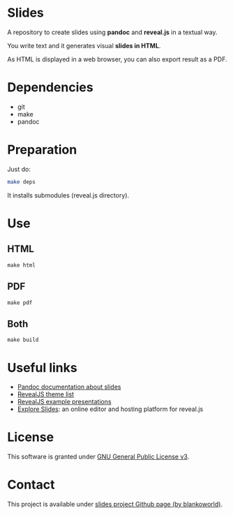 # Slides

A repository to create slides using **pandoc** and **reveal.js** in a textual way.

You write text and it generates visual **slides in HTML**.

As HTML is displayed in a web browser, you can also export result as a PDF.

# Dependencies

* git
* make
* pandoc

# Preparation

Just do: 

```bash
make deps
```

It installs submodules (reveal.js directory).

# Use

## HTML

```
make html
```

## PDF

```
make pdf
```

## Both

```
make build
```

# Useful links

* [Pandoc documentation about slides](https://pandoc.org/MANUAL.html#slide-shows)
* [RevealJS theme list](https://revealjs.com/themes/)
* [RevealJS example presentations](https://github.com/hakimel/reveal.js/wiki/Example-Presentations)
* [Explore Slides](https://slides.com/explore): an online editor and hosting platform for reveal.js

# License

This software is granted under [GNU General Public License v3](https://www.gnu.org/licenses/gpl-3.0.en.html).

# Contact

This project is available under [slides project Github page (by blankoworld)](https://github.com/blankoworld/slides).
